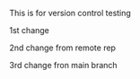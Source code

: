 This is for version control testing

1st change

2nd change from remote rep

3rd change fron main branch